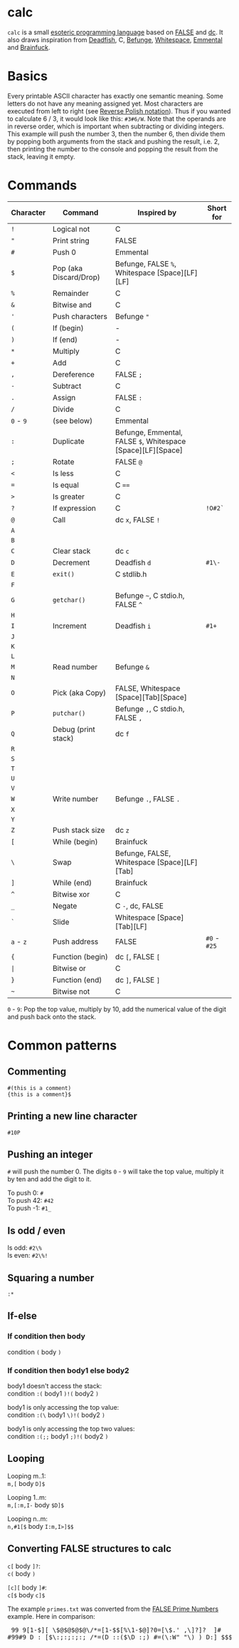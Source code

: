 # calc
`calc` is a small [esoteric programming language](https://en.wikipedia.org/wiki/Esoteric_programming_language "esoteric programming language") based on [FALSE](https://esolangs.org/wiki/FALSE "FALSE") and [dc](https://esolangs.org/wiki/Dc "dc"). It also draws inspiration from [Deadfish](https://esolangs.org/wiki/Deadfish "Deadfish"), C, [Befunge](https://esolangs.org/wiki/Befunge "Befunge"), [Whitespace](https://esolangs.org/wiki/Whitespace "Whitespace"), [Emmental](https://esolangs.org/wiki/Emmental "Emmental") and [Brainfuck](https://esolangs.org/wiki/Brainfuck "Brainfuck").

# Basics
Every printable ASCII character has exactly one semantic meaning. Some letters do not have any meaning assigned yet. Most characters are executed from left to right (see [Reverse Polish notation](https://en.wikipedia.org/wiki/Reverse_Polish_notation "RPN")). Thus if you wanted to calculate 6 / 3, it would look like this: `#3#6/W`. Note that the operands are in reverse order, which is important when subtracting or dividing integers. This example will push the number 3, then the number 6, then divide them by popping both arguments from the stack and pushing the result, i.e. 2, then printing the number to the console and popping the result from the stack, leaving it empty.

# Commands

|Character          |Command               |Inspired by                                                      |Short for   |
|-------------------|----------------------|-----------------------------------------------------------------|------------|
|`!`                |Logical not           |C                                                                |            |
|`"`                |Print string          |FALSE                                                            |            |
|`#`                |Push 0                |Emmental                                                         |            |
|`$`                |Pop (aka Discard/Drop)|Befunge, FALSE `%`, Whitespace \[Space\]\[LF\]\[LF\]             |            |
|`%`                |Remainder             |C                                                                |            |
|`&`                |Bitwise and           |C                                                                |            |
|`'`                |Push characters       |Befunge `"`                                                      |            |
|`(`                |If (begin)            |-                                                                |            |
|`)`                |If (end)              |-                                                                |            |
|`*`                |Multiply              |C                                                                |            |
|`+`                |Add                   |C                                                                |            |
|`,`                |Dereference           |FALSE `;`                                                        |            |
|`-`                |Subtract              |C                                                                |            |
|`.`                |Assign                |FALSE `:`                                                        |            |
|`/`                |Divide                |C                                                                |            |
|`0` - `9`          |(see below)           |Emmental                                                         |            |
|`:`                |Duplicate             |Befunge, Emmental, FALSE `$`, Whitespace \[Space\]\[LF\]\[Space\]|            |
|`;`                |Rotate                |FALSE `@`                                                        |            |
|`<`                |Is less               |C                                                                |            |
|`=`                |Is equal              |C `==`                                                           |            |
|`>`                |Is greater            |C                                                                |            |
|`?`                |If expression         |C                                                                |`` !O#2` `` |
|`@`                |Call                  |dc `x`, FALSE `!`                                                |            |
|`A`                |                      |                                                                 |            |
|`B`                |                      |                                                                 |            |
|`C`                |Clear stack           |dc `c`                                                           |            |
|`D`                |Decrement             |Deadfish `d`                                                     |`#1\-`      |
|`E`                |`exit()`              |C stdlib.h                                                       |            |
|`F`                |                      |                                                                 |            |
|`G`                |`getchar()`           |Befunge `~`, C stdio.h, FALSE `^`                                |            |
|`H`                |                      |                                                                 |            |
|`I`                |Increment             |Deadfish `i`                                                     |`#1+`       |
|`J`                |                      |                                                                 |            |
|`K`                |                      |                                                                 |            |
|`L`                |                      |                                                                 |            |
|`M`                |Read number           |Befunge `&`                                                      |            |
|`N`                |                      |                                                                 |            |
|`O`                |Pick (aka Copy)       |FALSE, Whitespace \[Space\]\[Tab\]\[Space\]                      |            |
|`P`                |`putchar()`           |Befunge `,`, C stdio.h, FALSE `,`                                |            |
|`Q`                |Debug (print stack)   |dc `f`                                                           |            |
|`R`                |                      |                                                                 |            |
|`S`                |                      |                                                                 |            |
|`T`                |                      |                                                                 |            |
|`U`                |                      |                                                                 |            |
|`V`                |                      |                                                                 |            |
|`W`                |Write number          |Befunge `.`, FALSE `.`                                           |            |
|`X`                |                      |                                                                 |            |
|`Y`                |                      |                                                                 |            |
|`Z`                |Push stack size       |dc `z`                                                           |            |
|`[`                |While (begin)         |Brainfuck                                                        |            |
|`\`                |Swap                  |Befunge, FALSE, Whitespace \[Space\]\[LF\]\[Tab\]                |            |
|`]`                |While (end)           |Brainfuck                                                        |            |
|`^`                |Bitwise xor           |C                                                                |            |
|`_`                |Negate                |C `-`, dc, FALSE                                                 |            |
|`` ` ``            |Slide                 |Whitespace \[Space\]\[Tab\]\[LF\]                                |            |
|`a` - `z`          |Push address          |FALSE                                                            |`#0` - `#25`|
|`{`                |Function (begin)      |dc `[`, FALSE `[`                                                |            |
|<code>&#124;</code>|Bitwise or            |C                                                                |            |
|`}`                |Function (end)        |dc `]`, FALSE `]`                                                |            |
|`~`                |Bitwise not           |C                                                                |            |

`0` - `9`: Pop the top value, multiply by 10, add the numerical value of the digit and push back onto the stack.

# Common patterns

## Commenting
`#(this is a comment)`  
`{this is a comment}$`

## Printing a new line character

`#10P`

## Pushing an integer

`#` will push the number 0. The digits `0` - `9` will take the top value, multiply it by ten and add the digit to it.

To push 0: `#`  
To push 42: `#42`  
To push -1: `#1_`

## Is odd / even

Is odd: `#2\%`  
Is even: `#2\%!`

## Squaring a number

`:*`

## If-else

### If condition then body

condition `(` body `)`

### If condition then body1 else body2

body1 doesn't access the stack:  
condition `:(` body1 `)!(` body2 `)`

body1 is only accessing the top value:  
condition `:(\` body1 `\)!(` body2 `)`

body1 is only accessing the top two values:  
condition `:(;;` body1 `;)!(` body2 `)`

## Looping

Looping m..1:  
`m,[` body `D]$`

Looping 1..m:  
`m,[:m,I-` body `$D]$`

Looping n..m:  
`n,#1[$` body `I:m,I>]$$`

## Converting FALSE structures to calc

`c[` body `]?`:  
`c(` body `)`

`[c][` body `]#`:  
`c[$` body `c]$`

The example `primes.txt` was converted from the [FALSE Prime Numbers](http://strlen.com/false-language "FALSE Prime Numbers") example. Here in comparison:  
<pre> 99 9[1-$][ \$@$@$@$@\/*=[1-$$[%\1-$@]?0=[\$.' ,\]?]?  ]#
#99#9 D : [$\:;:;:;:; /*=(D ::($\D :;) #=(\:W" "\) ) D:] $$$</pre>

